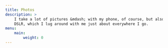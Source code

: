 ```yaml
---
title: Photos
description: >
    I take a lot of pictures &mdash; with my phone, of course, but also with my
    DSLR, which I lug around with me just about everywhere I go.
menu:
    main:
        weight: 0
---
```

